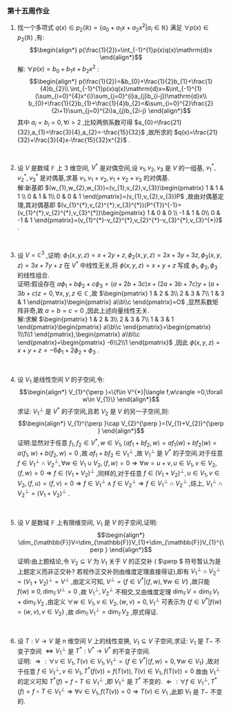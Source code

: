 ### 第十五周作业

1. 找一个多项式 $q(x)\in p_{2}(\mathbb{R})=\{a_{0}+a_{1}x+a_{2}x^{2}|a_{i}\in \mathbb{R}\}$ 满足 $\forall p(x)\in p_{2}(\mathbb{R})$ ,有:$$\begin{align*}
p(\frac{1}{2})=\int_{-1}^{1}p(x)q(x)\mathrm{d}x
\end{align*}$$解: $\forall p(x)=b_{0}+b_{1}x+b_{2}x^{2}$ :$$\begin{align*}
p(\frac{1}{2})=&b_{0}+\frac{1}{2}b_{1}+\frac{1}{4}b_{2}\\
\int_{-1}^{1}p(x)q(x)\mathrm{d}x=&\int_{-1}^{1}(\sum_{i=0}^{4}x^{i}\sum_{j=0}^{i}a_{j}b_{i-j})\mathrm{d}x\\
b_{0}+\frac{1}{2}b_{1}+\frac{1}{4}b_{2}=&\sum_{i=0}^{2}\frac{2}{2i+1}\sum_{j=0}^{2i}a_{j}b_{2i-j}
\end{align*}$$ 其中 $a_{i}=b_{i}=0,\forall i>2$ ,比较两侧系数可得 $a_{0}=\frac{21}{32},a_{1}=\frac{3}{4},a_{2}=-\frac{15}{32}$ ,故所求的 $q(x)=\frac{21}{32}+\frac{3}{4}x-\frac{15}{32}x^{2}$ .
<br>

2. 设 $V$ 是数域 $\mathbb{F}$ 上 3 维空间, $V^{*}$ 是对偶空间,设 $v_{1},v_{2},v_{3}$ 是 $V$ 的一组基, $v_{1}^{*},v_{2}^{*},v_{3}^{*}$ 是对偶基,求基 $v_{1},v_{1}+v_{2},v_{1}+v_{2}+v_{3}$ 的对偶基.
    \
    解:新基即 $(w_{1},w_{2},w_{3})=(v_{1},v_{2},v_{3})\begin{pmatrix}
       1 & 1 & 1 \\
       0 & 1 & 1\\
       0 & 0 & 1
    \end{pmatrix}=(v_{1},v_{2},v_{3})P$ ,故由对偶基定理,其对偶基即 $(v_{1}^{*},v_{2}^{*},v_{3}^{*})(P^{T})^{-1}=(v_{1}^{*},v_{2}^{*},v_{3}^{*})\begin{pmatrix}
       1 & 0 & 0 \\
       -1 & 1 & 0\\
       0 & -1 & 1
    \end{pmatrix}=(v_{1}^{*}-v_{2}^{*},v_{2}^{*}-v_{3}^{*},v_{3}^{*})$ .
<br>

3. 设 $V=\mathbb{C}^{3}$ ,证明: $\phi _{1}(x,y,z)=x+2y+z,\phi _{2}(x,y,z)=2x+3y+3z,\phi _{3}(x,y,z)=3x+7y+z$ 在 $V^{*}$ 中线性无关,将 $\phi (x,y,z)=x+y+z$ 写成 $\phi _{1},\phi _{2},\phi _{3}$ 的线性组合.
    \
    证明:假设存在 $a\phi _{1}+b\phi _{2}+c\phi _{3}=(a+2b+3c)x+(2a+3b+7c)y+(a+3b+c)z=0,\forall x,y,z\in \mathbb{C}$ ,故 $\begin{pmatrix}
       1 & 2 & 3\\
       2 & 3 & 7\\
       1 & 3 & 1
    \end{pmatrix}\begin{pmatrix}
       a\\b\\c 
    \end{pmatrix}=O$ ,显然系数矩阵非奇,故 $a=b=c=0$ ,因此上述向量线性无关.
    \
    解:求解 $\begin{pmatrix}
       1 & 2 & 3\\
       2 & 3 & 7\\
       1 & 3 & 1
    \end{pmatrix}\begin{pmatrix}
       a\\b\\c 
    \end{pmatrix}=\begin{pmatrix}
       1\\1\\1 
    \end{pmatrix},\begin{pmatrix}
       a\\b\\c 
    \end{pmatrix}=\begin{pmatrix}
       -6\\2\\1 
    \end{pmatrix}$ ,因此 $\phi (x,y,z)=x+y+z=-6\phi _{1}+2\phi _{2}+\phi _{3}$ .
<br>

4. 设 $V_{1}$ 是线性空间 $V$ 的子空间,令:$$\begin{align*}
V_{1}^{\perp }=\{f\in V^{*}|\langle f,w\rangle =0,\forall w\in V_{1}\}
\end{align*}$$求证: $V_{1}^{\perp }$ 是 $V^{*}$ 的子空间,且若 $V_{2}$ 是 $V$ 的另一子空间,则:$$\begin{align*}
V_{1}^{\perp }\cap V_{2}^{\perp }=(V_{1}+V_{2})^{\perp }
\end{align*}$$证明:显然对于任意 $f_{1},f_{2}\in V^{*},w\in V_{1},\langle af_{1}+bf_{2},w\rangle =af_{1}(w)+bf_{2}(w)=a\langle f_{1},w\rangle +b\langle f_{2},w\rangle =0$ ,故 $af_{1}+bf_{2}\in V_{1}^{\perp }$ ,故 $V_{1}^{\perp }$ 是 $V^{*}$ 的子空间.对于任意 $f\in V_{1}^{\perp }\cap V_{2}^{\perp },\forall w\in V_{1}\cup V_{2},\langle f,w\rangle =0\Rightarrow \forall w=u+v,u\in V_{1},v\in V_{2},\langle f,w\rangle =0\Rightarrow f\in (V_{1}+V_{2})^{\perp }$ ,同样的,对于任意 $f\in (V_{1}+V_{2})^{\perp },u\in V_{1},v\in V_{2},\langle f,u\rangle =\langle f,v\rangle =0\Rightarrow f\in V_{1}^{\perp }\wedge f\in V_{2}^{\perp }\Rightarrow f\in V_{1}^{\perp }\cap V_{2}^{\perp }$ ,综上, $V_{1}^{\perp }\cap V_{2}^{\perp }=(V_{1}+V_{2})^{\perp }$ .
<br>

5. 设 $V$ 是数域 $\mathbb{F}$ 上有限维空间, $V_{1}$ 是 $V$ 的子空间,证明:$$\begin{align*}
\dim_{\mathbb{F}}V=\dim_{\mathbb{F}}V_{1}+\dim_{\mathbb{F}}V_{1}^{\perp }
\end{align*}$$证明:由上题结论,令 $V_{2}\subseteq  V$ 为 $V_{1}$ 关于 $V$ 的正交补 ( $\perp $ 符号暂认为是上题定义而非正交补? 若视作正交补则由维度定理直接得证),即有 $V_{1}^{\perp }\cap V_{2}^{\perp }=(V_{1}+V_{2})^{\perp }=V^{\perp }$ ,由定义可知, $V^{\perp }=\{f\in V^{*}|\langle f,w\rangle ,\forall w\in V\}$ ,故只能 $f(w)\equiv 0,\dim _{\mathbb{F}}V^{\perp }=0$ ,故 $V_{1}^{\perp },V_{2}^{\perp }$ 不相交,又由维度定理 $\dim _{\mathbb{F}}V=\dim_{\mathbb{F}}V_{1}+\dim_{\mathbb{F}}V_{2}$ ,由定义 $\forall w\in V_{1},v\in V_{2},(w,v)=0,V_{1}^{\perp }$ 可表示为 $\{f\in V^{*}|f(w)=(w,v),v\in V_{2}\}$ ,故 $\dim_{\mathbb{F}}V_{1}^{\perp }=\dim_{\mathbb{F}}V_{2}$ ,原式得证.
<br>

6. 设 $T:V\rightarrow V$ 是 $n$ 维空间 $V$ 上的线性变换, $V_{1}\subseteq V$ 子空间,求证: $V_{1}$ 是 $T-$ 不变子空间 $\Leftrightarrow V_{1}^{\perp }$ 是 $T^{*}:V^{*}\rightarrow V^{*}$ 的不变子空间.
    \
    证明: $\Rightarrow :\forall v\in V_{1},T(v)\in V_{1},V_{1}^{\perp }=\{f\in V^{*}|\langle f,w\rangle =0,\forall w\in V_{1}\}$ ,故对于任意 $f\in V_{1}^{\perp },v\in V_{1},T^{*}(f(v))=f(T(v)),T(v)\in V_{1},f(T(v))=0$ 故由 $V_{1}^{\perp }$ 的定义可知 $T^{*}(f)=f\circ T\in V_{1}^{\perp }$ ,即 $V_{1}^{\perp }$ 是 $T^{*}$ 不变的.
    $\Leftarrow :\forall f\in V_{1}^{\perp },T^{*}(f)=f\circ T\in V_{1}^{\perp }\Rightarrow \forall v\in V_{1},f(T(v))=0\Rightarrow T(v)\in V_{1}$ ,此即 $V_{1}$ 是 $T-$ 不变的.